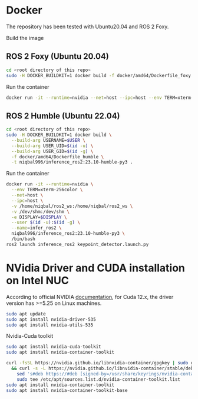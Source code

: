# Docker 

The repository has been tested with Ubuntu20.04 and ROS 2 Foxy. 

Build the image

## ROS 2 Foxy (Ubuntu 20.04)
```bash
cd <root directory of this repo>
sudo -H DOCKER_BUILDKIT=1 docker build -f docker/amd64/Dockerfile_foxy -t niqbal996/inference_ros2:23.04-foxy-py3 .
```
Run the container
```bash
docker run -it --runtime=nvidia --net=host --ipc=host --env TERM=xterm-256color -v /home/niqbal/ros2_ws:/root/ros2_ws -v /dev/shm:/dev/shm --name=infer_ros2_foxy niqbal996/inference_ros2:23.04-foxy-py3
```

## ROS 2 Humble (Ubuntu 22.04)

```bash
cd <root directory of this repo>
sudo -H DOCKER_BUILDKIT=1 docker build \
  --build-arg USERNAME=$USER \
  --build-arg USER_UID=$(id -u) \
  --build-arg USER_GID=$(id -g) \
  -f docker/amd64/Dockerfile_humble \
  -t niqbal996/inference_ros2:23.10-humble-py3 .
```
Run the container
```bash
docker run -it --runtime=nvidia \
  --env TERM=xterm-256color \
  --net=host \
  --ipc=host \
  -v /home/niqbal/ros2_ws:/home/niqbal/ros2_ws \
  -v /dev/shm:/dev/shm \
  -e DISPLAY=$DISPLAY \
  --user $(id -u):$(id -g) \
  --name=infer_ros2 \
  niqbal996/inference_ros2:23.10-humble-py3 \
  /bin/bash
ros2 launch inference_ros2 keypoint_detector.launch.py
```

# NVidia Driver and CUDA installation on Intel NUC
According to official NVIDIA [documentation](https://docs.nvidia.com/cuda/archive/12.2.1/cuda-toolkit-release-notes/index.html), for Cuda 12.x, the driver version has >=5.25 on Linux machines. 

```bash
sudo apt update
sudo apt install nvidia-driver-535
sudo apt install nvidia-utils-535
```
Nvidia-Cuda toolkit 
```bash
sudo apt install nvidia-cuda-toolkit
sudo apt install nvidia-container-toolkit
```
```bash
curl -fsSL https://nvidia.github.io/libnvidia-container/gpgkey | sudo gpg --dearmor -o /usr/share/keyrings/nvidia-container-toolkit-keyring.gpg \
  && curl -s -L https://nvidia.github.io/libnvidia-container/stable/deb/nvidia-container-toolkit.list | \
    sed 's#deb https://#deb [signed-by=/usr/share/keyrings/nvidia-container-toolkit-keyring.gpg] https://#g' | \
    sudo tee /etc/apt/sources.list.d/nvidia-container-toolkit.list
sudo apt install nvidia-container-toolkit 
sudo apt install nvidia-container-toolkit-base
```
